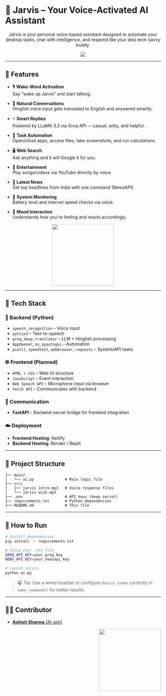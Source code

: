 
# 🤖 Jarvis – Your Voice-Activated AI Assistant
<p align="center">
Jarvis is your personal voice-based assistant designed to automate your desktop tasks, chat with intelligence, and respond like your desi tech-savvy buddy.
</p>

<p align="center">
  <img src="https://media2.giphy.com/media/v1.Y2lkPTc5MGI3NjExejR3azlzZjhzNXF1MWdiOTltbG9mNTM0N2w2enJya2Z2NWhkM25rMiZlcD12MV9pbnRlcm5hbF9naWZfYnlfaWQmY3Q9cw/aWclbRb938Tc8FFAvH/giphy.gif" />
</p>


---

## 🚀 Features

- 🎙️ **Wake-Word Activation**  
Say “wake up Jarvis” and start talking.

- 💬 **Natural Conversations**  
Hinglish voice input gets translated to English and answered smartly.

- ⚡ **Smart Replies**  
Powered by LLaMA 3.3 via Groq API — casual, witty, and helpful.

- 📁 **Task Automation**  
Open/close apps, access files, take screenshots, and run calculations.

- 🖥️ **Web Search**  
Ask anything and it will Google it for you.

- 🎵 **Entertainment**  
Play songs/videos via YouTube directly by voice.

- 📰 **Latest News**  
Get top headlines from India with one command (NewsAPI).

- 🔋 **System Monitoring**  
Battery level and internet speed checks via voice.

- 🤗 **Mood Interaction**  
Understands how you're feeling and reacts accordingly.

<p align="center">
  <img src="https://media0.giphy.com/media/v1.Y2lkPTc5MGI3NjExcXoyeG9sZ202bm13ZHd1bDhyczI5N2ZuajFmbDlzN2NtNmczcWYxMCZlcD12MV9pbnRlcm5hbF9naWZfYnlfaWQmY3Q9cw/zWanaljSNTDvs4hpgg/giphy.gif" width='200'/>
</p>

---

## 🧰 Tech Stack

### 🧠 Backend (Python)
- `speech_recognition` – Voice input  
- `pyttsx3` – Text-to-speech  
- `groq`, `deep_translator` – LLM + Hinglish processing  
- `AppOpener`, `os`, `pyautogui` – Automation  
- `psutil`, `speedtest`, `webbrowser`, `requests` – System/API tasks  

### 🌐 Frontend (Planned)
- `HTML + CSS` – Web UI structure  
- `JavaScript` – Event interaction  
- `Web Speech API` – Microphone input via browser  
- `Fetch API` – Communicates with backend  

### 🔁 Communication
- **FastAPI** – Backend-server bridge for frontend integration

### ☁️ Deployment
- **Frontend Hosting**: Netlify  
- **Backend Hosting**: Render / Replit  

---

## 📂 Project Structure
```
├── main/
│   └── ai.py              # Main logic file
├── src/
│   ├── jarvis intro.mp3   # Voice response files
│   └── jarivs wish.mp3
├── .env                   # API keys (keep secret)
├── requirements.txt       # Python dependencies
├── README.md              # This file
```

---

## 🧪 How to Run
```bash
# Install dependencies
pip install -r requirements.txt

# Setup your .env file
GROQ_API_KEY=your_groq_key
NEWS_API_KEY=your_newsapi_key

# Launch Jarvis
python ai.py
```

> 🎧 Tip: Use a wired headset or configure `device_index` correctly in `take_command()` for better results.

---

## 👨‍💻 Contributor

- [**Ashish Sharma** (AI-ash)](https://github.com/AI-ash)

<p align="right">
  <img src="https://media0.giphy.com/media/v1.Y2lkPTc5MGI3NjExbGgycjg5bHk0end0b2Z2YWMzcTYza295Nzk3Mm50cXJmN2lpM2hmaiZlcD12MV9pbnRlcm5hbF9naWZfYnlfaWQmY3Q9cw/4rdh8gpiqiDm0/giphy.gif" width="200" />
</p>
